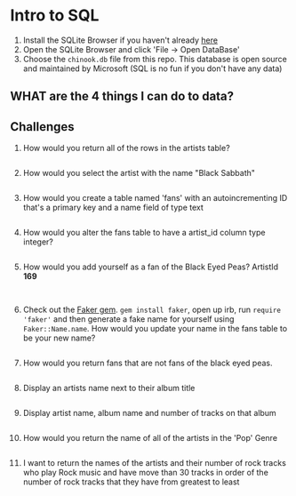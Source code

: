 # Intro to SQL

1. Install the SQLite Browser if you haven't already [here](http://sqlitebrowser.org/)
2. Open the SQLite Browser and click 'File -> Open DataBase'
3. Choose the `chinook.db` file from this repo. This database is open source and maintained by Microsoft (SQL is no fun if you don't have any data)


## WHAT are the 4 things I can do to data?





## Challenges

1. How would you return all of the rows in the artists table?
  ```SQL
  
  ```
2. How would you select the artist with the name "Black Sabbath"
  ```SQL
  
  ```
3. How would you create a table named 'fans' with an autoincrementing ID that's a primary key and a name field of type text

  ```sql
  
  ```

4. How would you alter the fans table to have a artist_id column type integer?

  ```sql
  
  ```
5. How would you add yourself as a fan of the Black Eyed Peas? ArtistId **169**
  ```sql
   
  ```

6. Check out the [Faker gem](https://github.com/stympy/faker). `gem install faker`, open up irb, run `require 'faker'` and then generate a fake name for yourself using `Faker::Name.name`. How would you update your name in the fans table to be your new name?
   ```sql

   ```

7. How would you return fans that are not fans of the black eyed peas.
  ```sql
  
  ```
8. Display an artists name next to their album title
```sql

```

9. Display artist name, album name and number of tracks on that album
```sql

```

10.  How would you return the name of all of the artists in the 'Pop' Genre
  ```sql


  ```


11. I want to return the names of the artists and their number of rock tracks
 who play Rock music
and have move than 30 tracks
in order of the number of rock tracks that they have
from greatest to least

```sql

```
